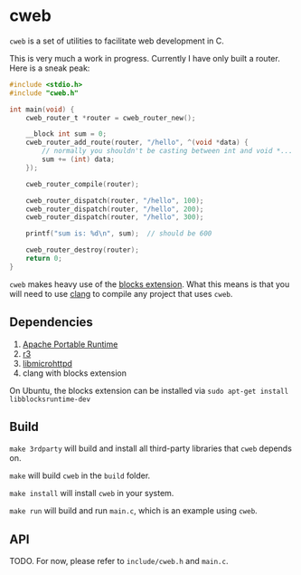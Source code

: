 # cweb

`cweb` is a set of utilities to facilitate web development in C.

This is very much a work in progress.  Currently I have only built a router.  Here is a sneak peak:

```c
#include <stdio.h>
#include "cweb.h"

int main(void) {
    cweb_router_t *router = cweb_router_new();

    __block int sum = 0;
    cweb_router_add_route(router, "/hello", ^(void *data) {
        // normally you shouldn't be casting between int and void *... this is just an example
        sum += (int) data;  
    });

    cweb_router_compile(router);

    cweb_router_dispatch(router, "/hello", 100);
    cweb_router_dispatch(router, "/hello", 200);
    cweb_router_dispatch(router, "/hello", 300);

    printf("sum is: %d\n", sum);  // should be 600

    cweb_router_destroy(router);
    return 0;
}
```

`cweb` makes heavy use of the [blocks extension](http://en.wikipedia.org/wiki/Blocks_%28C_language_extension%29#Relation_to_GCC_nested_functions).  What this means is that you will need to use [clang](http://clang.llvm.org/) to compile any project that uses `cweb`.

## Dependencies

1. [Apache Portable Runtime](https://apr.apache.org/)
2. [r3](https://github.com/c9s/r3)
3. [libmicrohttpd](http://www.gnu.org/software/libmicrohttpd/)
4. clang with blocks extension

On Ubuntu, the blocks extension can be installed via `sudo apt-get install libblocksruntime-dev`

## Build

`make 3rdparty` will build and install all third-party libraries that `cweb` depends on.

`make` will build `cweb` in the `build` folder.

`make install` will install `cweb` in your system.

`make run` will build and run `main.c`, which is an example using `cweb`.

## API

TODO.  For now, please refer to `include/cweb.h` and `main.c`.

